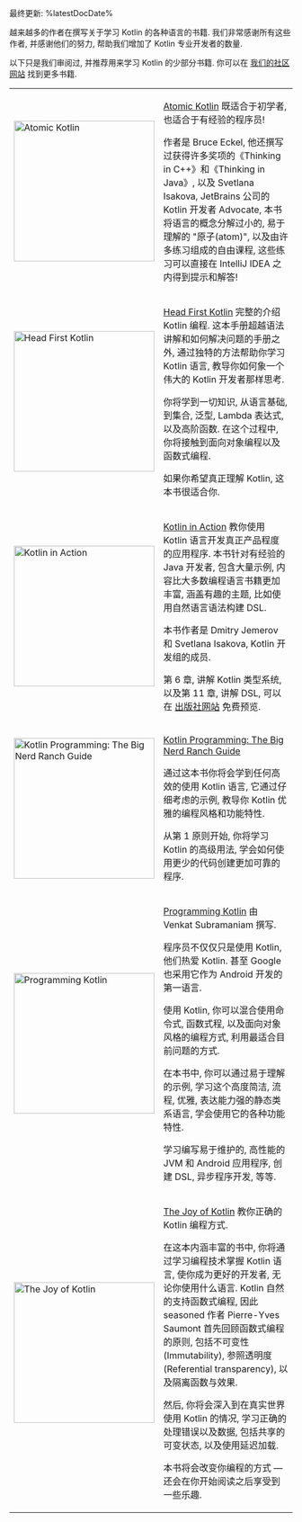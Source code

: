 [//]: # (title: Kotlin 书籍)

最终更新: %latestDocDate%

越来越多的作者在撰写关于学习 Kotlin 的各种语言的书籍. 我们非常感谢所有这些作者,
并感谢他们的努力, 帮助我们增加了 Kotlin 专业开发者的数量.

以下只是我们审阅过, 并推荐用来学习 Kotlin 的少部分书籍. 你可以在 [我们的社区网站](https://kotlin.link/) 找到更多书籍.

<table header-style="none">
<tr>
<td>
<img src="atomic-kotlin.png" alt="Atomic Kotlin" width="250"/>
</td>
<td>

[Atomic Kotlin](https://www.atomickotlin.com/atomickotlin/)
既适合于初学者, 也适合于有经验的程序员!

作者是 Bruce Eckel, 他还撰写过获得许多奖项的《Thinking in C++》和《Thinking in Java》,
以及 Svetlana Isakova, JetBrains 公司的 Kotlin 开发者 Advocate,
本书将语言的概念分解过小的, 易于理解的 "原子(atom)", 以及由许多练习组成的自由课程, 这些练习可以直接在 IntelliJ IDEA 之内得到提示和解答!

</td>
</tr>

<tr>
<td>
<img src="head-first-kotlin.jpeg" alt="Head First Kotlin" width="250"/>
</td>
<td>

[Head First Kotlin](https://www.oreilly.com/library/view/head-first-kotlin/9781491996683/)
完整的介绍 Kotlin 编程.
这本手册超越语法讲解和如何解决问题的手册之外, 通过独特的方法帮助你学习 Kotlin 语言,
教导你如何象一个伟大的 Kotlin 开发者那样思考.

你将学到一切知识, 从语言基础, 到集合, 泛型, Lambda 表达式, 以及高阶函数.
在这个过程中, 你将接触到面向对象编程以及函数式编程.

如果你希望真正理解 Kotlin, 这本书很适合你.

</td>
</tr>

<tr>
<td>
<img src="kotlin-in-action.png" alt="Kotlin in Action" width="250"/>
</td>
<td>

[Kotlin in Action](https://manning.com/books/kotlin-in-action)
教你使用 Kotlin 语言开发真正产品程度的应用程序.
本书针对有经验的 Java 开发者, 包含大量示例, 内容比大多数编程语言书籍更加丰富,
涵盖有趣的主题, 比如使用自然语言语法构建 DSL.

本书作者是 Dmitry Jemerov 和 Svetlana Isakova, Kotlin 开发组的成员.

第 6 章, 讲解 Kotlin 类型系统, 以及第 11 章, 讲解 DSL,
可以在 [出版社网站](https://www.manning.com/books/kotlin-in-action#downloads) 免费预览.

</td>
</tr>

<tr>
<td>
<img src="big-nerd-ranch-guide.jpg" alt="Kotlin Programming: The Big Nerd Ranch Guide" width="250"/>
</td>
<td>

[Kotlin Programming: The Big Nerd Ranch Guide](https://www.amazon.com/Kotlin-Programming-Nerd-Ranch-Guide/dp/0135161630)

通过这本书你将会学到任何高效的使用 Kotlin 语言, 它通过仔细考虑的示例, 教导你 Kotlin 优雅的编程风格和功能特性.

从第 1 原则开始, 你将学习 Kotlin 的高级用法, 学会如何使用更少的代码创建更加可靠的程序.

</td>
</tr>

<tr>
<td>
<img src="programming-kotlin.png" alt="Programming Kotlin" width="250"/>
</td>
<td>

[Programming Kotlin](https://pragprog.com/book/vskotlin/programming-kotlin)
由 Venkat Subramaniam 撰写.

程序员不仅仅只是使用 Kotlin, 他们热爱 Kotlin. 甚至 Google 也采用它作为 Android 开发的第一语言.

使用 Kotlin, 你可以混合使用命令式, 函数式程, 以及面向对象风格的编程方式, 利用最适合目前问题的方式.

在本书中, 你可以通过易于理解的示例, 学习这个高度简洁, 流程, 优雅, 表达能力强的静态类系语言, 学会使用它的各种功能特性.

学习编写易于维护的, 高性能的 JVM 和 Android 应用程序, 创建 DSL, 异步程序开发, 等等.

</td>
</tr>

<tr>
<td>
<img src="joy-of-kotlin.png" alt="The Joy of Kotlin" width="250"/>
</td>
<td>

[The Joy of Kotlin](https://www.manning.com/books/the-joy-of-kotlin)
教你正确的 Kotlin 编程方式.

在这本内涵丰富的书中, 你将通过学习编程技术掌握 Kotlin 语言, 使你成为更好的开发者, 无论你使用什么语言.
Kotlin 自然的支持函数式编程,
因此 seasoned 作者 Pierre-Yves Saumont 首先回顾函数式编程的原则, 包括不可变性(Immutability), 参照透明度 (Referential transparency),
以及隔离函数与效果.

然后, 你将会深入到在真实世界使用 Kotlin 的情况, 学习正确的处理错误以及数据,
包括共享的可变状态, 以及使用延迟加载.

本书将会改变你编程的方式 — 还会在你开始阅读之后享受到一些乐趣.

</td>
</tr>
</table>
